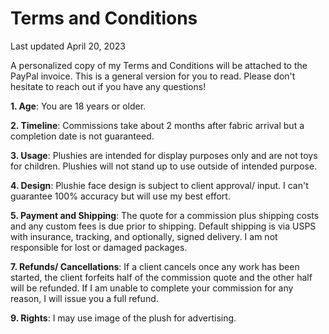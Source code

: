 # Terms and Conditions

Last updated April 20, 2023

A personalized copy of my Terms and Conditions will be attached to the PayPal invoice. This is a general version for you to read. Please don't hesitate to reach out if you have any questions!

**1. Age**: You are 18 years or older.

**2. Timeline**: Commissions take about 2 months after fabric arrival but a completion date is not guaranteed.

**3. Usage**: Plushies are intended for display purposes only and are not toys for children. Plushies will not stand up to use outside of intended purpose.

**4. Design**: Plushie face design is subject to client approval/ input. I can't guarantee 100% accuracy but will use my best effort.

**5. Payment and Shipping**: The quote for a commission plus shipping costs and any custom fees is due prior to shipping. Default shipping is via USPS with insurance, tracking, and optionally, signed delivery. I am not responsible for lost or damaged packages.

**7. Refunds/ Cancellations**: If a client cancels once any work has been started, the client forfeits half of the commission quote and the other half will be refunded. If I am unable to complete your commission for any reason, I will issue you a full refund.

**9. Rights**: I may use image of the plush for advertising.
